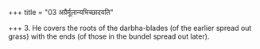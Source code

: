 +++
title = "03 अग्रैर्मूलान्यभिच्छादयति"

+++
3. He covers the roots of the darbha-blades (of the earlier spread out grass) with the ends (of those in the bundel spread out later).
